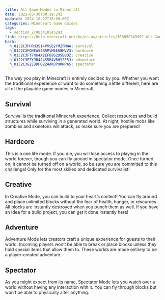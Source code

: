 ```yaml
---
title: All Game Modes in Minecraft
date: 2021-03-30T00:19:24Z
updated: 2024-10-22T16:00:00Z
categories: Minecraft Game Guides
tags:
  - section_27983418545293
link: https://help.minecraft.net/hc/en-us/articles/360058743992-All-Game-Modes-in-Minecraft
hash:
  h_01J2C3FHRH3514PVSB2YMZFMWA: survival
  h_01J2C3FQMEA52BRMVM6E68MVV3: hardcore
  h_01J2C3FT7NK4X2EF68G2D5BBDZ: creative
  h_01J2C3FZY9B4J4S5B4VRHY2E5J: adventure
  h_01J2C3G2EBDPG224AKDP0RNPA5: spectator
---
```


The way you play in Minecraft is entirely decided by you. Whether you want the traditional experience or want to do something a little different, here are all of the playable game modes in Minecraft.

## Survival

Survival is the traditional Minecraft experience. Collect resources and build structures while surviving in a generated world. At night, hostile mobs like zombies and skeletons will attack, so make sure you are prepared!

## Hardcore

This is a one life mode. If you die, you will lose access to playing in the world forever, though you can fly around in spectator mode. Once turned on, it cannot be turned off on a world, so be sure you are committed to this challenge! Only for the most skilled and dedicated survivalist!

## Creative

In Creative Mode, you can build to your heart’s content! You can fly around and place unlimited blocks without the fear of health, hunger, or resources. All blocks are instantly destroyed when you punch them as well. If you have an idea for a build project, you can get it done instantly here!

## Adventure

Adventure Mode lets creators craft a unique experience for guests to their world. Incoming players won’t be able to break or place blocks unless they hold special items that allow them to. These worlds are made entirely to be a player-created adventure.

## Spectator

As you might expect from its name, Spectator Mode lets you watch over a world without having any interaction with it. You can fly through blocks but won’t be able to physically alter anything.
